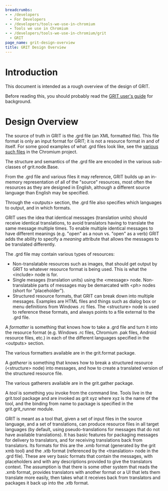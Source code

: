 ```yaml
---
breadcrumbs:
- - /developers
  - For Developers
- - /developers/tools-we-use-in-chromium
  - Tools we use in Chromium
- - /developers/tools-we-use-in-chromium/grit
  - GRIT
page_name: grit-design-overview
title: GRIT Design Overview
---
```


# Introduction

This document is intended as a rough overview of the design of GRIT.

Before reading this, you should probably read the [GRIT user's
guide](/developers/tools-we-use-in-chromium/grit/grit-users-guide) for
background.

# Design Overview

The source of truth in GRIT is the .grd file (an XML formatted file). This file
format is only an input format for GRIT; it is not a resource format in and of
itself. For some good examples of what .grd files look like, see the [various
such files](https://cs.chromium.org/search/) in the Chromium project.

The structure and semantics of the .grd file are encoded in the various
sub-classes of grit.node.Base.

From the .grd file and various files it may reference, GRIT builds up an
in-memory representation of all of the "source" resources, most often the
resources as they are designed in English, although a different source language
than English may be specified.

Through the &lt;outputs&gt; section, the .grd file also specifies which
languages to output, and in which formats.

GRIT uses the idea that identical messages (translation units) should receive
identical translations, to avoid translators having to translate the same
message multiple times. To enable multiple identical messages to have different
meanings (e.g. "open" as a noun vs. "open" as a verb) GRIT adds the ability to
specify a *meaning* attribute that allows the messages to be translated
differently.

The .grd file may contain various types of resources:

*   Non-translatable resources such as images, that should get output by
            GRIT to whatever resource format is being used. This is what the
            &lt;include&gt; node is for.
*   Single mesages (translation units) using the &lt;message&gt; node.
            Non-translatable parts of messages may be demarcated with &lt;ph&gt;
            nodes (short for "placeholder").
*   Structured resource formats, that GRIT can break down into multiple
            messages. Examples are HTML files and things such as dialog box or
            menu definitions from Windows .rc files. The &lt;structure&gt; node
            is used to reference these formats, and always points to a file
            external to the .grd file.

A *formatter* is something that knows how to take a .grd file and turn it into
the resource format (e.g. Windows .rc files, Chromium .pak files, Android
resource files, etc.) in each of the different languages specified in the
&lt;outputs&gt; section.

The various formatters available are in the grit.format package.

A *gatherer* is something that knows how to break a structured resource
(&lt;structure&gt; node) into messages, and how to create a translated version
of the structured resource file.

The various gatherers available are in the grit.gather package.

A *tool* is something you invoke from the command line. Tools live in the
grit.tool package and are invoked as grit xyz where xyz is the name of the tool,
and the binding from name to package is specified in the grit.grit_runner
module.

GRIT is meant as a tool that, given a set of input files in the source language,
and a set of translations, can produce resource files in all target languages
(by default, using pseudo-translations for messages that do not have available
translations). It has basic features for packaging messages for delivery to
translators, and for receiving translations back from translators. Its formats
for this are the .xmb format (generated by the grit xmb tool) and the .xtb
format (referenced by the &lt;translation&gt; node in the .grd file). These are
very basic formats that contain the messages, with placeholders and with any
descriptions provided to give the translators context. The assumption is that
there is some other system that reads the .xmb format, provides translators with
another format or a UI that lets them translate more easily, then takes what it
receives back from translators and packages it back up into the .xtb format.